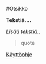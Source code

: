 #Otsikko

**Tekstiä....**

_Lisää tekstiä.._

>quote

[Käyttöohje](https://github.com/8Cookie9/otm2016/blob/master/dokumentointi/kaytto-ohje.md)

